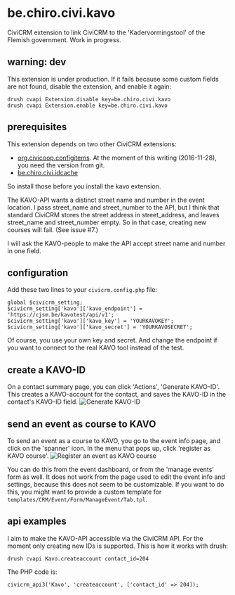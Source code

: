 # be.chiro.civi.kavo

CiviCRM extension to link CiviCRM to the 'Kadervormingstool' of the Flemish government. Work in progress.

## warning: dev

This extension is under production. If it fails because some custom fields are not found,
disable the extension, and enable it again:

    drush cvapi Extension.disable key=be.chiro.civi.kavo
    drush cvapi Extension.enable key=be.chiro.civi.kavo

## prerequisites

This extension depends on two other CiviCRM extensions:

* [org.civicoop.configitems](https://github.com/CiviCooP/org.civicoop.configitems). At the moment
of this writing (2016-11-28), you need the version from git.
* [be.chiro.civi.idcache](https://github.com/Chirojeugd-Vlaanderen/idcache)

So install those before you install the kavo extension.

The KAVO-API wants a distinct street name and number in the event location. I pass street_name and street_number
to the API, but I think that standard CiviCRM stores the street address in street_address, and leaves street_name
and street_number empty. So in that case, creating new courses will fail. (See issue #7.)

I will ask the KAVO-people to make the API accept street name and number in one field.

## configuration

Add these two lines to your `civicrm.config.php` file:

    global $civicrm_setting;
    $civicrm_setting['kavo']['kavo_endpoint'] = 'https://cjsm.be/kavotest/api/v1';
    $civicrm_setting['kavo']['kavo_key'] = 'YOURKAVOKEY';
    $civicrm_setting['kavo']['kavo_secret'] = 'YOURKAVOSECRET';

Of course, you use your own key and secret. And change the endpoint if you want to connect to the real KAVO tool
instead of the test.

## create a KAVO-ID

On a contact summary page, you can click 'Actions', 'Generate KAVO-ID'. This creates a
KAVO-account for the contact, and saves the KAVO-ID in the contact's KAVO-ID field.
![Generate KAVO-ID](https://civicrm.org/sites/civicrm.org/files/Screenshot%20from%202016-11-30%2013-03-14.png)

## send an event as course to KAVO

To send an event as a course to KAVO, you go to the event info page, and click on the 'spanner' icon. In the menu
that pops up, click 'register as KAVO course'.
![Register an event as KAVO course](https://civicrm.org/sites/civicrm.org/files/Screenshot%20from%202016-12-14%2015-58-04.png)

You can do this from the event dashboard, or from the 'manage events' form as well. It does not work from the
page used to edit the event info and settings, because this does not seem to be customizable. If you want to do this,
you might want to provide a custom template for `templates/CRM/Event/Form/ManageEvent/Tab.tpl`.

## api examples

I aim to make the KAVO-API accessible via the CiviCRM API. For the moment
only creating new IDs is supported. This is how it works with drush:

    drush cvapi Kavo.createaccount contact_id=204

The PHP code is:

    civicrm_api3('Kavo', 'createaccount', ['contact_id' => 204]);

